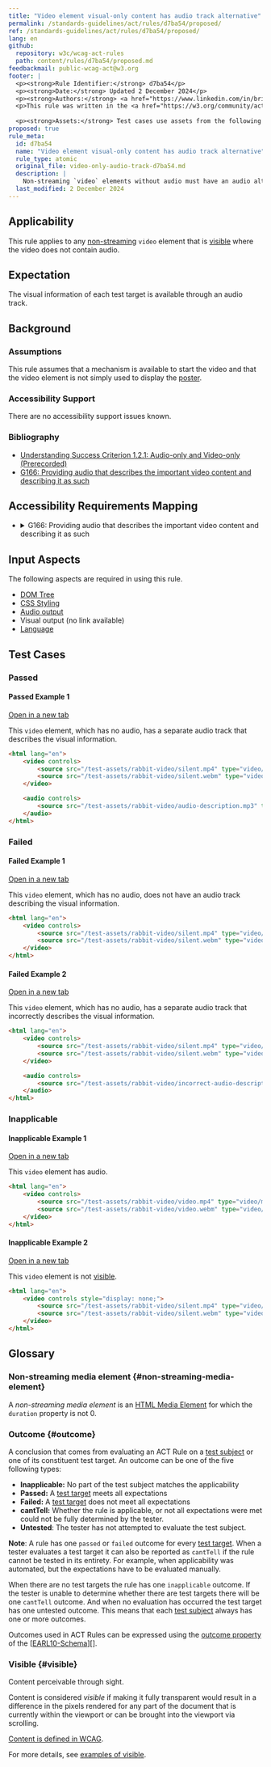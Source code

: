 ```yaml
---
title: "Video element visual-only content has audio track alternative"
permalink: /standards-guidelines/act/rules/d7ba54/proposed/
ref: /standards-guidelines/act/rules/d7ba54/proposed/
lang: en
github:
  repository: w3c/wcag-act-rules
  path: content/rules/d7ba54/proposed.md
feedbackmail: public-wcag-act@w3.org
footer: |
  <p><strong>Rule Identifier:</strong> d7ba54</p>
  <p><strong>Date:</strong> Updated 2 December 2024</p>
  <p><strong>Authors:</strong> <a href="https://www.linkedin.com/in/brianbors/">Brian Bors</a>. Contributors: <a href="https://www.w3.org/community/act-r/participants">Participants of the ACT Rules Community Group (CG)</a>.</p>
  <p>This rule was written in the <a href="https://w3.org/community/act-r/">ACT Rules Community Group</a>. It is written as part of the EU-funded <a href="https://www.w3.org/WAI/about/projects/wai-tools/">WAI-Tools Project</a>. Implementations are part of the EU funded <a href="https://www.w3.org/WAI/about/projects/wai-coop/">WAI-CooP Project</a>. It will be reviewed by the Accessibility Guidelines Working Group (<a href="https://www.w3.org/groups/wg/ag">AG WG</a>).</p>
  
  <p><strong>Assets:</strong> Test cases use assets from the following sources: Rabbit video is © copyright 2008, Blender Foundation / <a href="https://www.bigbuckbunny.org">www.bigbuckbunny.org</a></p>
proposed: true
rule_meta:
  id: d7ba54
  name: "Video element visual-only content has audio track alternative"
  rule_type: atomic
  original_file: video-only-audio-track-d7ba54.md
  description: |
    Non-streaming `video` elements without audio must have an audio alternative.
  last_modified: 2 December 2024
---
```


## Applicability

This rule applies to any [non-streaming](#non-streaming-media-element) `video` element that is [visible][] where the video does not contain audio.

## Expectation

The visual information of each test target is available through an audio track.

## Background

### Assumptions

This rule assumes that a mechanism is available to start the video and that the video element is not simply used to display the [poster](https://www.w3.org/TR/html5/semantics-embedded-content.html#element-attrdef-video-poster).

### Accessibility Support

There are no accessibility support issues known.

### Bibliography

- [Understanding Success Criterion 1.2.1: Audio-only and Video-only (Prerecorded)](https://www.w3.org/WAI/WCAG22/Understanding/audio-only-and-video-only-prerecorded)
- [G166: Providing audio that describes the important video content and describing it as such](https://www.w3.org/WAI/WCAG22/Techniques/general/G166)

## Accessibility Requirements Mapping

<ul class="act-requirements-list">
  <li><details>
    <summary><span>G166: Providing audio that describes the important video content and describing it as such</span></summary>
    <ul>
      <li><a href="https://www.w3.org/WAI/WCAG22/Techniques/general/G166">Learn more about technique G166</a></li>
      <li>Not required for conformance to any W3C accessibility recommendation.</li>
      <li>Outcome mapping: <ul>
        <li>Any <code>failed</code> outcomes: technique is not satisfied</li>
        <li>All <code>passed</code> outcomes: technique needs further testing</li>
        <li>An <code>inapplicable</code> outcome: technique needs further testing</li>
      </ul></li>
    </ul>
  </details></li>
</ul>

## Input Aspects

The following aspects are required in using this rule.

- [DOM Tree](https://www.w3.org/TR/act-rules-aspects/#input-aspects-dom)
- [CSS Styling](https://www.w3.org/TR/act-rules-aspects/#input-aspects-css)
- [Audio output](https://www.w3.org/TR/act-rules-aspects/#input-aspects-audio-out)
- Visual output (no link available)
- [Language](https://www.w3.org/TR/act-rules-aspects/#input-aspects-text)

## Test Cases

### Passed

#### Passed Example 1

<a class="example-link" title="Passed Example 1" target="_blank" href="https://w3.org/WAI/content-assets/wcag-act-rules/testcases/d7ba54/634bb07611c5d126e49caf4bfce8b6d50c872fce.html">Open in a new tab</a>

This `video` element, which has no audio, has a separate audio track that describes the visual information.

```html
<html lang="en">
	<video controls>
		<source src="/test-assets/rabbit-video/silent.mp4" type="video/mp4" />
		<source src="/test-assets/rabbit-video/silent.webm" type="video/webm" />
	</video>

	<audio controls>
		<source src="/test-assets/rabbit-video/audio-description.mp3" type="audio/mpeg" />
	</audio>
</html>
```

### Failed

#### Failed Example 1

<a class="example-link" title="Failed Example 1" target="_blank" href="https://w3.org/WAI/content-assets/wcag-act-rules/testcases/d7ba54/8664da01669e891e6f0aa73cd85e71277961cc4c.html">Open in a new tab</a>

This `video` element, which has no audio, does not have an audio track describing the visual information.

```html
<html lang="en">
	<video controls>
		<source src="/test-assets/rabbit-video/silent.mp4" type="video/mp4" />
		<source src="/test-assets/rabbit-video/silent.webm" type="video/webm" />
	</video>
</html>
```

#### Failed Example 2

<a class="example-link" title="Failed Example 2" target="_blank" href="https://w3.org/WAI/content-assets/wcag-act-rules/testcases/d7ba54/2e9bff37ba69e76a995b6339748eaad2f7a30aca.html">Open in a new tab</a>

This `video` element, which has no audio, has a separate audio track that incorrectly describes the visual information.

```html
<html lang="en">
	<video controls>
		<source src="/test-assets/rabbit-video/silent.mp4" type="video/mp4" />
		<source src="/test-assets/rabbit-video/silent.webm" type="video/webm" />
	</video>

	<audio controls>
		<source src="/test-assets/rabbit-video/incorrect-audio-description.mp3" type="audio/mpeg" />
	</audio>
</html>
```

### Inapplicable

#### Inapplicable Example 1

<a class="example-link" title="Inapplicable Example 1" target="_blank" href="https://w3.org/WAI/content-assets/wcag-act-rules/testcases/d7ba54/b0ac8ea6b081f130102db50c239cc7e44ea47ec8.html">Open in a new tab</a>

This `video` element has audio.

```html
<html lang="en">
	<video controls>
		<source src="/test-assets/rabbit-video/video.mp4" type="video/mp4" />
		<source src="/test-assets/rabbit-video/video.webm" type="video/webm" />
	</video>
</html>
```

#### Inapplicable Example 2

<a class="example-link" title="Inapplicable Example 2" target="_blank" href="https://w3.org/WAI/content-assets/wcag-act-rules/testcases/d7ba54/58393298a3a4c89033f09be47ec2aefb45be193e.html">Open in a new tab</a>

This `video` element is not [visible][].

```html
<html lang="en">
	<video controls style="display: none;">
		<source src="/test-assets/rabbit-video/silent.mp4" type="video/mp4" />
		<source src="/test-assets/rabbit-video/silent.webm" type="video/webm" />
	</video>
</html>
```

## Glossary

### Non-streaming media element {#non-streaming-media-element}

A _non-streaming media element_ is an [HTML Media Element](https://html.spec.whatwg.org/multipage/media.html#htmlmediaelement) for which the `duration` property is not 0.

### Outcome {#outcome}

A conclusion that comes from evaluating an ACT Rule on a [test subject][] or one of its constituent test target. An outcome can be one of the five following types:

- **Inapplicable:** No part of the test subject matches the applicability
- **Passed:** A [test target][] meets all expectations
- **Failed:** A [test target][] does not meet all expectations
- **cantTell:** Whether the rule is applicable, or not all expectations were met could not be fully determined by the tester.
- **Untested**: The tester has not attempted to evaluate the test subject.

**Note**: A rule has one `passed` or `failed` outcome for every [test target][]. When a tester evaluates a test target it can also be reported as `cantTell` if the rule cannot be tested in its entirety. For example, when applicability was automated, but the expectations have to be evaluated manually.

When there are no test targets the rule has one `inapplicable` outcome. If the tester is unable to determine whether there are test targets there will be one `cantTell` outcome. And when no evaluation has occurred the test target has one untested outcome. This means that each [test subject][] always has one or more outcomes.

Outcomes used in ACT Rules can be expressed using the [outcome property][] of the [[EARL10-Schema]][].

### Visible {#visible}

Content perceivable through sight.

Content is considered _visible_ if making it fully transparent would result in a difference in the pixels rendered for any part of the document that is currently within the viewport or can be brought into the viewport via scrolling.

[Content is defined in WCAG](https://www.w3.org/TR/WCAG22/#dfn-content).

For more details, see [examples of visible](https://act-rules.github.io/pages/examples/visible/).

[earl10-schema]: https://www.w3.org/TR/act-rules-format-1.1/#biblio-earl10-schema
[outcome property]: https://www.w3.org/TR/EARL10-Schema/#outcome
[test subject]: https://www.w3.org/TR/act-rules-format-1.1/#test-subject
[test target]: https://www.w3.org/TR/act-rules-format/#test-target
[visible]: #visible 'Definition of visible'
